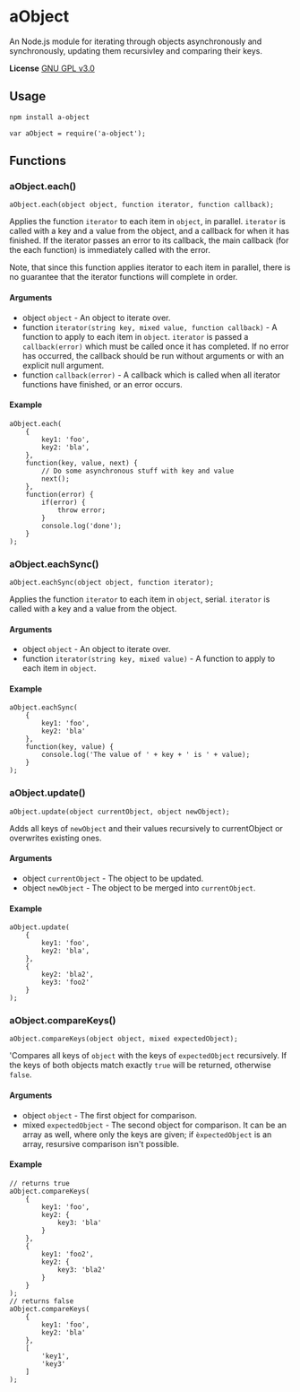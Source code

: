 # aObject
An Node.js module for iterating through objects asynchronously and synchronously, updating them recursivley and comparing their keys.

**License** [GNU GPL v3.0](https://github.com/2gathr/aObject/blob/master/LICENSE)

## Usage
```sh
npm install a-object
```
```node
var aObject = require('a-object');
```

## Functions
### aObject.each()
```node
aObject.each(object object, function iterator, function callback);
```
Applies the function `iterator` to each item in `object`, in parallel. `iterator` is called with a key and a value from the object, and a callback for when it has finished. If the iterator passes an error to its callback, the main callback (for the each function) is immediately called with the error.

Note, that since this function applies iterator to each item in parallel, there is no guarantee that the iterator functions will complete in order.

#### Arguments
- object `object` - An object to iterate over.
- function `iterator(string key, mixed value, function callback)` - A function to apply to each item in `object`. `iterator` is passed a `callback(error)` which must be called once it has completed. If no error has occurred, the callback should be run without arguments or with an explicit null argument.
- function `callback(error)` - A callback which is called when all iterator functions have finished, or an error occurs.

#### Example
```node
aObject.each(
	{
		key1: 'foo',
		key2: 'bla',
	},
	function(key, value, next) {
		// Do some asynchronous stuff with key and value
		next();
	},
	function(error) {
		if(error) {
			throw error;
		}
		console.log('done');
	}
);
```

### aObject.eachSync()
```node
aObject.eachSync(object object, function iterator);
```
Applies the function `iterator` to each item in `object`, serial. `iterator` is called with a key and a value from the object.

#### Arguments
- object `object` - An object to iterate over.
- function `iterator(string key, mixed value)` - A function to apply to each item in `object`.

#### Example
```node
aObject.eachSync(
	{
		key1: 'foo',
		key2: 'bla'
	},
	function(key, value) {
		console.log('The value of ' + key + ' is ' + value);
	}
);
```

### aObject.update()
```node
aObject.update(object currentObject, object newObject);
```
Adds all keys of `newObject` and their values recursively to currentObject or overwrites existing ones.

#### Arguments
- object `currentObject` - The object to be updated.
- object `newObject` - The object to be merged into `currentObject`.

#### Example
```node
aObject.update(
	{
		key1: 'foo',
		key2: 'bla',
	},
	{
		key2: 'bla2',
		key3: 'foo2'
	}
);
```

### aObject.compareKeys()
```node
aObject.compareKeys(object object, mixed expectedObject);
```
'Compares all keys of `object` with the keys of `expectedObject` recursively. If the keys of both objects match exactly `true` will be returned, otherwise `false`.

#### Arguments
- object `object` - The first object for comparison.
- mixed `expectedObject` - The second object for comparison. It can be an array as well, where only the keys are given; if `èxpectedObject` is an array, resursive comparison isn't possible.

#### Example
```node
// returns true
aObject.compareKeys(
	{
		key1: 'foo',
		key2: {
			key3: 'bla'
		}
	},
	{
		key1: 'foo2',
		key2: {
			key3: 'bla2'
		}
	}
);
// returns false
aObject.compareKeys(
	{
		key1: 'foo',
		key2: 'bla'
	},
	[
		'key1',
		'key3'
	]
);
```
